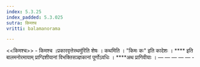 ```yaml
---
index: 5.3.25
index_padded: 5.3.025
sutra: किमश्च
vritti: balamanorama

---
```

<<किमश्च>> - किमश्च ।प्रकारवृत्तेस्थमु॑रिति शेषः । कथमिति । "किमः कः" इति कादेशः । **** इति बालमनोरमायाम् प्राग्दिशीयानां विभक्तिसञ्ज्ञकानां पूर्णोऽवधिः । ****अथ प्रागिवीयाः । —  —  —  —  — -
